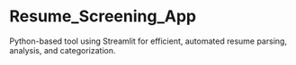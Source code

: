 # Resume_Screening_App
 Python-based tool using Streamlit for efficient, automated resume parsing, analysis, and categorization.
